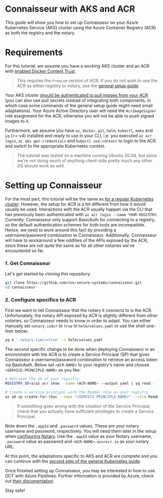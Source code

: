 # Connaisseur with AKS and ACR
This guide will show you how to set up Connaisseur on your Azure Kubernetes Service (AKS) cluster using the Azure Container Registry (ACR) as both the registry and the notary.

# Requirements

For this tutorial, we assume you have a working AKS cluster and an ACR with [enabled Docker Content Trust](https://docs.microsoft.com/en-us/azure/container-registry/container-registry-content-trust#enable-registry-content-trust).

> This requires the `Premium` version of ACR. If you do not wish to use the ACR as either registry or notary, use the [general setup guide](../README.md).

Your AKS cluster [should be authenticated to pull images from your ACR](https://docs.microsoft.com/en-us/azure/aks/cluster-container-registry-integration) (you can also use pull secrets instead of integrating both components, in which case some commands of the general setup guide might need small adaptations). Your Azure Active Directory user will need the `AcrImageSigner` role assignment for the ACR, otherwise you will not be able to push signed images to it.

Furthermore, we assume you have `az`, `docker`, `git`, `helm`, `kubectl`, `make` and `yq` (>= v4) installed and ready to use in your CLI, i.e. you executed `az acr login`, `az aks get-credentials` and `kubectl use-context` to login to the ACR and switch to the appropriate Kubernetes context.

> The tutorial was tested on a machine running Ubuntu 20.04, but since we're not doing much of anything client-side pretty much any other OS should work as well.

# Setting up Connaisseur

For the most part, this tutorial will be the same as [for a regular Kubernetes cluster](../README.md). However, the setup for ACR is a bit different from how it would usually be used. Interactions with the ACR usually happen via the CLI that has previously been authenticated with `az acr login --name YOUR-REGISTRY`. Currently, Connaisseur only support BasicAuth for connecting to a registry, so the default authentication schemes for both tools are incompatible. Hence, we need to work around this fact by providing a username/password combination to Connaisseur. Additionally, Connaisseur will have to workaround a few oddities of the APIs exposed by the ACR, since these are not quite the same as for all other notaries we've encountered so far.

### 1. Get Connaisseur

Let's get started by cloning this repository:

```bash
git clone https://github.com/sse-secure-systems/connaisseur.git
cd connaisseur
```

### 2. Configure specifics to ACR

First we want to tell Connaisseur that the notary it connects to is the ACR. Unfortunately, the notary API exposed by ACR is slightly different from other notaries, so Connaisseur needs to know in order to adapt. You can either manually set `notary.isAcr` to `true` in `helm/values.yaml` or use the shell one-liner below:

```bash
yq e '.notary.isAcr=true' -i helm/values.yaml
```

The second specific change to be done when deploying Connaisseur in an environment with the ACR is to create a Service Principal (SP) that gives Connaisseur a username/password combination to retrieve an access token via BasicAuth. Below set `<ACR-NAME>` to your registry's name and choose `<SERVICE-PRINCIPLE-NAME>` as you like:

```bash
# Retrieve the ID of your registry
REGISTRY_ID=$(az acr show --name <ACR-NAME> --output yaml | yq read - 'id')

# Create a service principal with the Reader role on your registry
az ad sp create-for-rbac --name "<SERVICE-PRINCIPLE-NAME>" --role Reader --scopes ${REGISTRY_ID}
```

> If something goes wrong with the creation of the Service Principal, check that you actually have sufficient privileges to create a Service Principal.

Note down the `.appId` and `.password` values. These are your notary username and password, respectively. You will need them later in the setup when [configuring Notary](../README.md#configure-notary). Use the `.appId` value as your Notary username, `.password` value as password and `<ACR-NAME>.azurecr.io` as your notary URL.

At this point, the adaptations specific to AKS and ACR are complete and you can continue with the [second step of the general Kubernetes guide](../README.md#2-set-up-docker-content-trust).

Once finished setting up Connaisseur, you may be interested in how to use DCT with Azure Pipelines. Further information is provided by Azure, check out [their documentation](https://docs.microsoft.com/en-us/azure/devops/pipelines/ecosystems/containers/content-trust).

Stay safe!
